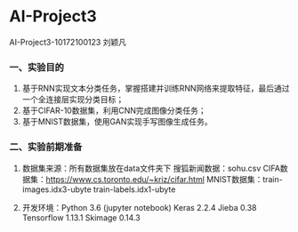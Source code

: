 # AI-Project3
AI-Project3-10172100123 刘颖凡

### 一、实验目的
1. 基于RNN实现文本分类任务，掌握搭建并训练RNN网络来提取特征，最后通过一个全连接层实现分类目标；
2. 基于CIFAR-10数据集，利用CNN完成图像分类任务；
3. 基于MNIST数据集，使用GAN实现手写图像生成任务。
### 二、实验前期准备
1. 数据集来源：所有数据集放在data文件夹下
搜狐新闻数据：sohu.csv
CIFA数据集：https://www.cs.toronto.edu/~kriz/cifar.html
MNIST数据集：train-images.idx3-ubyte
             train-labels.idx1-ubyte 

2. 开发环境：Python 3.6 (jupyter notebook)
             Keras 2.2.4
Jieba 0.38
Tensorflow 1.13.1
Skimage 0.14.3
